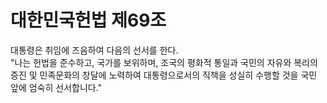 # 대한민국헌법 제69조

대통령은 취임에 즈음하여 다음의 선서를 한다.  
"나는 헌법을 준수하고, 국가를 보위하며, 조국의 평화적 통일과 국민의 자유와 복리의 증진 및 민족문화의 창달에 노력하여 대통령으로서의 직책을 성실히 수행할 것을 국민 앞에 엄숙히 선서합니다."
